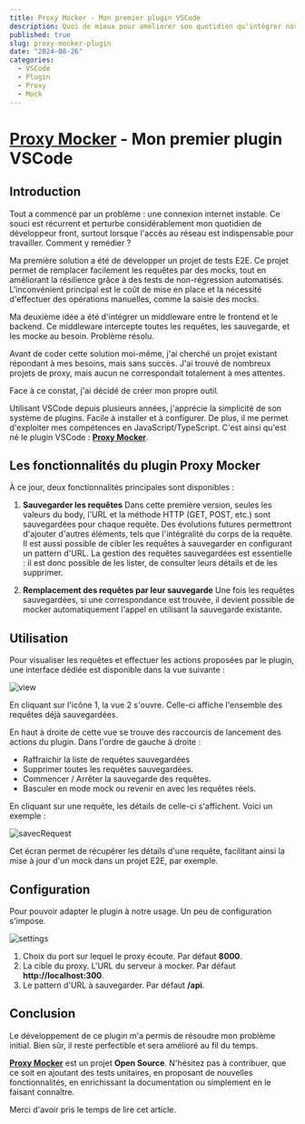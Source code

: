 ```yaml
---
title: Proxy Mocker - Mon premier plugin VSCode
description: Quoi de mieux pour améliorer son quotidien qu'intégrer nos besoins dans notre IDE. Voici pourquoi je me suis lancer dans la création d'un plugin VSCode. Ce plugin permet de sauvegarder les requêtes vers un serveur pour pouvoir les mocker juste en cliquant sur un bouton.
published: true
slug: proxy-mocker-plugin
date: "2024-08-26"
categories:
  - VSCode
  - Plugin
  - Proxy
  - Mock
---
```


# **[Proxy Mocker](https://github.com/yatho/proxy-mocker-ext)** - Mon premier plugin VSCode

## Introduction

Tout a commencé par un problème : une connexion internet instable. Ce souci est récurrent et perturbe considérablement mon quotidien de développeur front, surtout lorsque l'accès au réseau est indispensable pour travailler. Comment y remédier ?

Ma première solution a été de développer un projet de tests E2E. Ce projet permet de remplacer facilement les requêtes par des mocks, tout en améliorant la résilience grâce à des tests de non-régression automatisés. L'inconvénient principal est le coût de mise en place et la nécessité d'effectuer des opérations manuelles, comme la saisie des mocks.

Ma deuxième idée a été d'intégrer un middleware entre le frontend et le backend. Ce middleware intercepte toutes les requêtes, les sauvegarde, et les mocke au besoin. Problème résolu.

Avant de coder cette solution moi-même, j'ai cherché un projet existant répondant à mes besoins, mais sans succès. J'ai trouvé de nombreux projets de proxy, mais aucun ne correspondait totalement à mes attentes.

Face à ce constat, j'ai décidé de créer mon propre outil.

Utilisant VSCode depuis plusieurs années, j'apprécie la simplicité de son système de plugins. Facile à installer et à configurer. De plus, il me permet d'exploiter mes compétences en JavaScript/TypeScript. C'est ainsi qu'est né le plugin VSCode : **[Proxy Mocker](https://github.com/yatho/proxy-mocker-ext)**.

## Les fonctionnalités du plugin Proxy Mocker

À ce jour, deux fonctionnalités principales sont disponibles :

1. **Sauvegarder les requêtes**
   Dans cette première version, seules les valeurs du body, l'URL et la méthode HTTP (GET, POST, etc.) sont sauvegardées pour chaque requête. Des évolutions futures permettront d'ajouter d'autres éléments, tels que l'intégralité du corps de la requête.
   Il est aussi possible de cibler les requêtes à sauvegarder en configurant un pattern d'URL.
   La gestion des requêtes sauvegardées est essentielle : il est donc possible de les lister, de consulter leurs détails et de les supprimer.

2. **Remplacement des requêtes par leur sauvegarde**
   Une fois les requêtes sauvegardées, si une correspondance est trouvée, il devient possible de mocker automatiquement l'appel en utilisant la sauvegarde existante.

## Utilisation

Pour visualiser les requêtes et effectuer les actions proposées par le plugin, une interface dédiée est disponible dans la vue suivante :

![view](./proxyMockerPlugin/view.png)

En cliquant sur l'icône 1, la vue 2 s'ouvre. Celle-ci affiche l'ensemble des requêtes déjà sauvegardées.

En haut à droite de cette vue se trouve des raccourcis de lancement des actions du plugin. Dans l'ordre de gauche à droite :

- Raffraichir la liste de requêtes sauvegardées
- Supprimer toutes les requêtes sauvegardées.
- Commencer / Arrêter la sauvegarde des requêtes.
- Basculer en mode mock ou revenir en avec les requêtes réels.

En cliquant sur une requête, les détails de celle-ci s'affichent. Voici un exemple :

![savecRequest](./proxyMockerPlugin/request.png)

Cet écran permet de récupérer les détails d'une requête, facilitant ainsi la mise à jour d'un mock dans un projet E2E, par exemple.

## Configuration

Pour pouvoir adapter le plugin à notre usage. Un peu de configuration s'impose.

![settings](./proxyMockerPlugin/settings.png)

1. Choix du port sur lequel le proxy écoute. Par défaut **8000**.
2. La cible du proxy. L'URL du serveur à mocker. Par défaut **http://localhost:300**.
3. Le pattern d'URL à sauvegarder. Par défaut **/api**.

## Conclusion

Le développement de ce plugin m'a permis de résoudre mon problème initial. Bien sûr, il reste perfectible et sera amélioré au fil du temps.

**[Proxy Mocker](https://github.com/yatho/proxy-mocker-ext)** est un projet **Open Source**. N'hésitez pas à contribuer, que ce soit en ajoutant des tests unitaires, en proposant de nouvelles fonctionnalités, en enrichissant la documentation ou simplement en le faisant connaître.

Merci d'avoir pris le temps de lire cet article.

